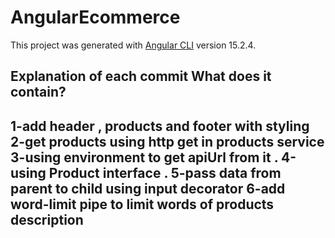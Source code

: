 # AngularEcommerce

This project was generated with [Angular CLI](https://github.com/angular/angular-cli) version 15.2.4.

## Explanation of each commit What does it contain?
1-add header , products and footer with styling
2-get products using http get in products service
3-using environment to get apiUrl from it .
4-using Product interface .
5-pass data from parent to child using input decorator
6-add word-limit pipe to limit words of products description  
--------------------------------------------------------------

